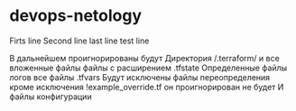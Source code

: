 # devops-netology
Firts line
Second line
last line
test line

В дальнейшем проигнорированы будут 
Директория /.terraform/ и все вложенные файлы
файлы с расширением .tfstate
Определенные файлы логов
все файлы .tfvars
Будут исключены файлы переопределения кроме исключения !example_override.tf он проигнорирован не будет
И файлы конфигурации

